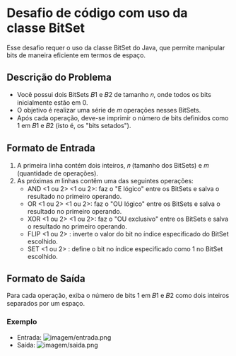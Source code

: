 # Desafio de código com uso da classe BitSet

Esse desafio requer o uso da classe BitSet do Java, que permite manipular bits de maneira eficiente em termos de espaço.

## Descrição do Problema
- Você possui dois BitSets 𝐵1 e 𝐵2 de tamanho 𝑛, onde todos os bits inicialmente estão em 0.
- O objetivo é realizar uma série de 𝑚 operações nesses BitSets.
- Após cada operação, deve-se imprimir o número de bits definidos como 1 em 𝐵1 e 𝐵2 (isto é, os "bits setados").

## Formato de Entrada
1. A primeira linha contém dois inteiros, 𝑛 (tamanho dos BitSets) e 𝑚 (quantidade de operações).
2. As próximas 𝑚 linhas contêm uma das seguintes operações:
   - AND <1 ou 2> <1 ou 2>: faz o "E lógico" entre os BitSets e salva o resultado no primeiro operando.
   - OR <1 ou 2> <1 ou 2>: faz o "OU lógico" entre os BitSets e salva o resultado no primeiro operando.
   - XOR <1 ou 2> <1 ou 2>: faz o "OU exclusivo" entre os BitSets e salva o resultado no primeiro operando.
   - FLIP <1 ou 2> <index>: inverte o valor do bit no índice especificado do BitSet escolhido.
   - SET <1 ou 2> <index>: define o bit no índice especificado como 1 no BitSet escolhido.

## Formato de Saída
Para cada operação, exiba o número de bits 1 em 𝐵1 e 𝐵2 como dois inteiros separados por um espaço.

### Exemplo
- Entrada:
![imagem/entrada.png](imagem/entrada.png)
- Saída:
![imagem/saida.png](imagem/saida.png)

